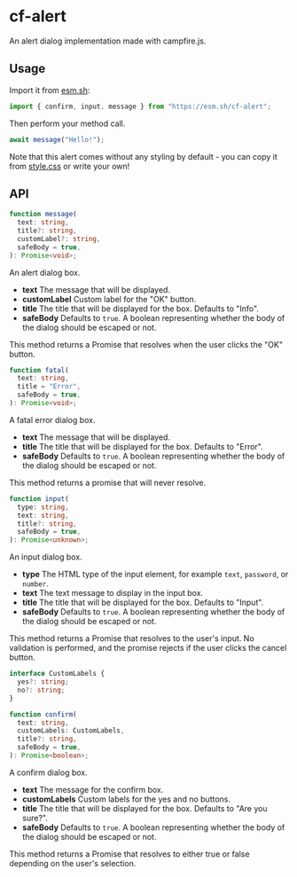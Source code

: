 # cf-alert

An alert dialog implementation made with campfire.js.

## Usage

Import it from [esm.sh](https://esm.sh/cf-alert):

```ts
import { confirm, input, message } from "https://esm.sh/cf-alert";
```

Then perform your method call.

```ts
await message("Hello!");
```

Note that this alert comes without any styling by default - you can copy it from
[style.css](style.css) or write your own!

## API

```ts
function message(
  text: string,
  title?: string,
  customLabel?: string,
  safeBody = true,
): Promise<void>;
```

An alert dialog box.

- **text** The message that will be displayed.
- **customLabel** Custom label for the "OK" button.
- **title** The title that will be displayed for the box. Defaults to "Info".
- **safeBody** Defaults to `true`. A boolean representing whether the body of
  the dialog should be escaped or not.

This method returns a Promise that resolves when the user clicks the "OK"
button.

```ts
function fatal(
  text: string,
  title = "Error",
  safeBody = true,
): Promise<void>;
```

A fatal error dialog box.

- **text** The message that will be displayed.
- **title** The title that will be displayed for the box. Defaults to "Error".
- **safeBody** Defaults to `true`. A boolean representing whether the body of
  the dialog should be escaped or not.

This method returns a promise that will never resolve.

```ts
function input(
  type: string,
  text: string,
  title?: string,
  safeBody = true,
): Promise<unknown>;
```

An input dialog box.

- **type** The HTML type of the input element, for example `text`, `password`,
  or `number`.
- **text** The text message to display in the input box.
- **title** The title that will be displayed for the box. Defaults to "Input".
- **safeBody** Defaults to `true`. A boolean representing whether the body of
  the dialog should be escaped or not.

This method returns a Promise that resolves to the user's input. No validation
is performed, and the promise rejects if the user clicks the cancel button.

```ts
interface CustomLabels {
  yes?: string;
  no?: string;
}

function confirm(
  text: string,
  customLabels: CustomLabels,
  title?: string,
  safeBody = true,
): Promise<boolean>;
```

A confirm dialog box.

- **text** The message for the confirm box.
- **customLabels** Custom labels for the yes and no buttons.
- **title** The title that will be displayed for the box. Defaults to "Are you
  sure?".
- **safeBody** Defaults to `true`. A boolean representing whether the body of
  the dialog should be escaped or not.

This method returns a Promise that resolves to either true or false depending on
the user's selection.
